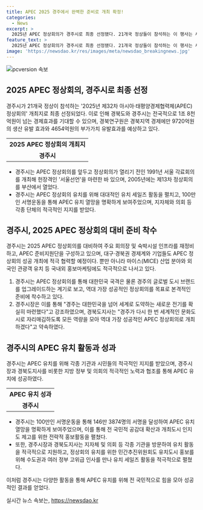 ```yaml
---
title: APEC 2025 경주에서 완벽한 준비로 개최 확정!
categories:
  - News
excerpt: >
  2025년 APEC 정상회의가 경주시로 최종 선정됐다. 21개국 정상들이 참석하는 이 행사는 세계 최대 지역경제협력체로 꼽히며 경북도는 1조 8천억원의 경제효과를 기대하고 있다. 이로 인해 경주시는 전 세계적인 도시 브랜드로 거듭나고, 대구·경북권 경제계와 기업들도 적극 협력할 계획이다. 주낙영 경주시장과 이철우 경북도지사는 성공적인 개최를 약속했다. APEC 유치를 위한 역대급 홍보와 협조로 경주시는 대한민국뿐 아니라 세계로 도약할 준비를 마쳤다.
feature_text: >
  2025년 APEC 정상회의가 경주시로 최종 선정됐다. 21개국 정상들이 참석하는 이 행사는 세계 최대 지역경제협력체로 꼽히며 경북도는 1조 8천억원의 경제효과를 기대하고 있다. 이로 인해 경주시는 전 세계적인 도시 브랜드로 거듭나고, 대구·경북권 경제계와 기업들도 적극 협력할 계획이다. 주낙영 경주시장과 이철우 경북도지사는 성공적인 개최를 약속했다. APEC 유치를 위한 역대급 홍보와 협조로 경주시는 대한민국뿐 아니라 세계로 도약할 준비를 마쳤다.
image: 'https://newsdao.kr/res/images/meta/newsdao_breakingnews.jpg'
---
```


<p><img src="https://newsdao.kr/res/images/meta/newsdao_breakingnews.jpg" alt="pcversion 속보" /></p>

<h2 data-ke-size="size26">2025 APEC 정상회의, 경주시로 최종 선정</h2>

<p data-ke-size="size16">경주시가 21개국 정상이 참석하는 '2025년 제32차 아시아·태평양경제협력체(APEC) 정상회의' 개최지로 최종 선정되었다. 이로 인해 경북도와 경주시는 전국적으로 1조 8천억원이 넘는 경제효과를 기대할 수 있으며, 경북연구원은 경북지역 경제에만 9720억원의 생산 유발 효과와 4654억원의 부가가치 유발효과를 예상하고 있다.</p>

<table>
  <tr>
    <td style="text-align: center; height: 17px;"><b>2025 APEC 정상회의 개최지</b></td>
  </tr>
  <tr>
    <td style="text-align: center; height: 17px;"><b>경주시</b></td>
  </tr>
</table>

<ul>
  <li>경주시는 APEC 정상회의를 앞두고 정상회의가 열리기 전인 1991년 서울 각료회의를 개최해 헌장격인 '서울선언'을 마련한 바 있으며, 2005년에는 제13차 정상회의를 부산에서 열었다.</li>
  <li>경주시는 APEC 정상회의 유치를 위해 대대적인 유치 세일즈 활동을 펼치고, 100만인 서명운동을 통해 APEC 유치 열망을 명확하게 보여주었으며, 지자체와 의회 등 각종 단체의 적극적인 지지를 받았다.</li>
</ul>

<h2 data-ke-size="size26">경주시, 2025 APEC 정상회의 대비 준비 착수</h2>

<p data-ke-size="size16">경주시는 2025 APEC 정상회의를 대비하여 주요 회의장 및 숙박시설 인프라를 재정비하고, APEC 준비지원단을 구성하고 있으며, 대구·경북권 경제계와 기업들도 APEC 정상회의 성공 개최에 적극 협력할 예정이다. 뿐만 아니라 마이스(MICE) 산업 분야와 외국인 관광객 유치 등 국내외 홍보마케팅에도 적극적으로 나서고 있다.</p>

<ol>
  <li>경주시는 APEC 정상회의를 통해 대한민국 국격은 물론 경주의 글로벌 도시 브랜드를 업그레이드하는 계기로 보고, 역대 가장 성공적인 정상회의를 목표로 본격적인 준비에 착수하고 있다.</li>
  <li>경주시장은 이를 통해 "경주는 대한민국을 넘어 세계로 도약하는 새로운 전기를 확실히 마련했다"고 강조하였으며, 경북도지사는 "경주가 다시 한 번 세계적인 문화도시로 자리매김하도록 모든 역량을 모아 역대 가장 성공적인 APEC 정상회의로 개최하겠다"고 약속하였다.</li>
</ol>

<h2 data-ke-size="size26">경주시의 APEC 유치 활동과 성과</h2>

<p data-ke-size="size16">경주시는 APEC 유치를 위해 각종 기관과 시민들의 적극적인 지지를 받았으며, 경주시장과 경북도지사를 비롯한 지방 정부 및 의회의 적극적인 노력과 협조를 통해 APEC 유치에 성공하였다.</p>

<table>
  <tr>
    <td style="text-align: center; height: 17px;"><b>APEC 유치 성과</b></td>
  </tr>
  <tr>
    <td style="text-align: center; height: 17px;"><b>경주시</b></td>
  </tr>
</table>

<ul>
  <li>경주시는 100만인 서명운동을 통해 146만 3874명의 서명을 달성하여 APEC 유치 열망을 명확하게 보여주었으며, 이를 통해 전 국민적 공감대 확산과 개최도시 인지도 제고를 위한 전략적 홍보활동을 펼쳤다.</li>
  <li>또한, 경주시장과 경북도지사는 지자체 및 의회 등 각종 기관을 방문하여 유치 활동을 적극적으로 지원하고, 정상회의 유치를 위한 민간추진위원회도 유치도시 홍보를 위해 수도권과 여러 정부 고위급 인사를 만나 유치 세일즈 활동을 적극적으로 펼쳤다.</li>
</ul>

<p data-ke-size="size16">이처럼 경주시는 다양한 활동을 통해 APEC 유치를 위해 전 국민적으로 힘을 모아 성공적인 결과를 얻었다.</p>
실시간 뉴스 속보는, <a href="https://newsdao.kr" rel="dofollow">https://newsdao.kr</a>


